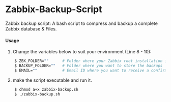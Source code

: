 # Zabbix-Backup-Script
Zabbix backup script: A bash script to compress and backup a complete Zabbix database &amp; Files.

#### Usage ####

1) Change the variables below to suit your environment (Line 8 - 10):
```bash
    $ ZBX_FOLDER=""      # Folder where your Zabbix root installation is
    $ BACKUP_FOLDER=""   # Folder where you want to store the backups
    $ EMAIL=""           # Email ID where you want to receive a confirmation email
```
2) make the script executable and run it.
```bash
    $ chmod a+x zabbix-backup.sh
    $ ./zabbix-backup.sh
```
